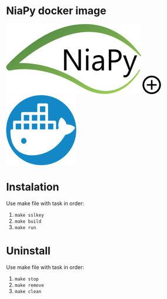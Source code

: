 # NiaPy docker image
<div style="display: block; margin-left: auto; margin-right: auto">
	<img src=".images/NiaPyLogo.png" alt="NiaPy logo" height="191" width="367">
	<img src=".images/plus-sign-in-circle.svg" alt="In combination with" height="50" width="50">
	<img src=".images/icon-slack.svg" alt="Docker logo" height="191" width="191">
</div>

# Instalation
Use make file with task in order:
1. `make sslkey`
2. `make build`
3. `make run`

# Uninstall
Use make file with task in order:
1. `make stop`
2. `make remove`
3. `make clean`
